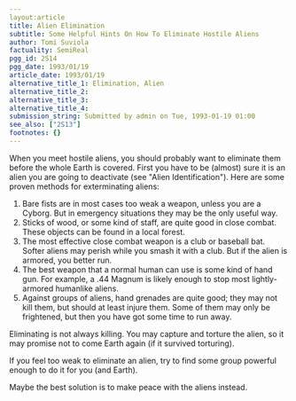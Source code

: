 ```yaml
---
layout:article
title: Alien Elimination
subtitle: Some Helpful Hints On How To Eliminate Hostile Aliens
author: Tomi Suviola
factuality: SemiReal
pgg_id: 2S14
pgg_date: 1993/01/19
article_date: 1993/01/19
alternative_title_1: Elimination, Alien
alternative_title_2: 
alternative_title_3: 
alternative_title_4: 
submission_string: Submitted by admin on Tue, 1993-01-19 01:00
see_also: ["2S13"]
footnotes: {}
---
```

<div>
<p>When you meet hostile aliens, you should probably want to eliminate them before the whole Earth is covered. First you have to be (almost) sure it is an alien you are going to deactivate (see "Alien Identification"). Here are some proven methods for exterminating aliens:</p>
<ol>
<li value="1">Bare fists are in most cases too weak a weapon, unless you are a Cyborg. But in emergency situations they may be the only useful way.</li>
<li value="2">Sticks of wood, or some kind of staff, are quite good in close combat. These objects can be found in a local forest.</li>
<li value="3">The most effective close combat weapon is a club or baseball bat. Softer aliens may perish while you smash it with a club. But if the alien is armored, you better run.</li>
<li value="4">The best weapon that a normal human can use is some kind of hand gun. For example, a .44 Magnum is likely enough to stop most lightly-armored humanlike aliens.</li>
<li value="5">Against groups of aliens, hand grenades are quite good; they may not kill them, but should at least injure them. Some of them may only be frightened, but then you have got some time to run away.</li>
</ol>
<p>Eliminating is not always killing. You may capture and torture the alien, so it may promise not to come Earth again (if it survived torturing).</p>
<p>If you feel too weak to eliminate an alien, try to find some group powerful enough to do it for you (and Earth).</p>
<p>Maybe the best solution is to make peace with the aliens instead.</p>
</div>
